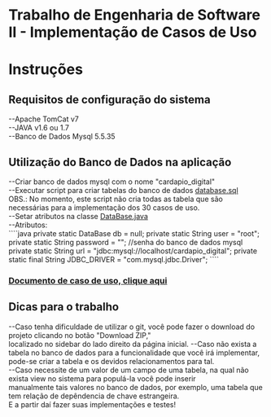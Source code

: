  <h1> Trabalho de Engenharia de Software II - Implementação de Casos de Uso </h1>
 
 
 <h1>Instruções</h1>
 <h2> Requisitos de configuração do sistema</h2>
 --Apache TomCat v7<br>
 --JAVA v1.6 ou 1.7<br>
 --Banco de Dados Mysql 5.5.35<br>
 
 <h2> Utilização do Banco de Dados na aplicação</h2>
 --Criar banco de dados mysql com o nome "cardapio_digital"<br>
 --Executar script para criar tabelas do banco de dados <a href="https://github.com/heronsanches/cardapio_digital/blob/master/doc/database.sql"> database.sql</a><br>
 OBS.: No momento, este script não cria todas as tabela que são necessárias para a implementação dos 30 casos de uso.<br>
 --Setar atributos na classe <a href="https://github.com/heronsanches/cardapio_digital/blob/master/cardapio_digital/src/org/eng2/model/DataBase.java">DataBase.java</a><br>
 --Atributos:<br>
````java
private static DataBase db = null;
private static String user = "root"; 
private static String password = ""; //senha do banco de dados mysql
private static String url = "jdbc:mysql://localhost/cardapio_digital";
private static final String JDBC_DRIVER = "com.mysql.jdbc.Driver";
````
 <br>
 <h3><a href="https://github.com/heronsanches/cardapio_digital/blob/master/doc/Documentocasodeuso.pdf?raw=true">Documento de caso de uso, clique aqui </a></h3>
 
 <h2>Dicas para o trabalho</h2>
 --Caso tenha dificuldade de utilizar o git, você pode fazer o download do projeto clicando no botão "Download ZIP,"<br>
 localizado no sidebar do lado direito da página inicial.
 --Caso não exista a tabela no banco de dados para a funcionalidade que você irá implementar, pode-se criar a tabela e os devidos relacionamentos para tal.<br>
 --Caso necessite de um valor de um campo de uma tabela, na qual não exista view no sistema para populá-la você pode inserir <br>
 manualmente tais valores no banco de dados, por exemplo, uma tabela que tem relação de depêndencia de chave estrangeira.<br>
 E a partir daí fazer suas implementações e testes!<br>
